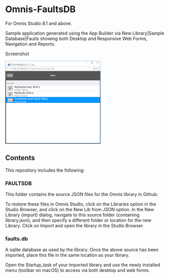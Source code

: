 # Omnis-FaultsDB
For Omnis Studio 8.1 and above.

Sample application generated using the App Builder via New Library|Sample Database|Faults showing both Desktop and Responsive Web Forms, Navigation and Reports. 

Screenshot

<img src="screenshots/faultsdb.png" width="60%" height="60%" />

## Contents

This repository includes the following:

### FAULTSDB

This folder contains the source JSON files for the Omnis library in Github.

To restore these files in Omnis Studio, click on the Libraries option in the Studio Browser, and click on the New Lib from JSON option. In the New Library (import) dialog, navigate to this source folder (containing library.json), and then specify a different folder or location for the new Library. Click on Import and open the library in the Studio Browser.

### faults.db

A sqlite database as used by the library. Once the above source has been imported, place this file in the same location as your library. 

Open the Startup_task of your imported library and use the newly installed menu (toolbar on macOS) to access via both desktop and web forms. 
